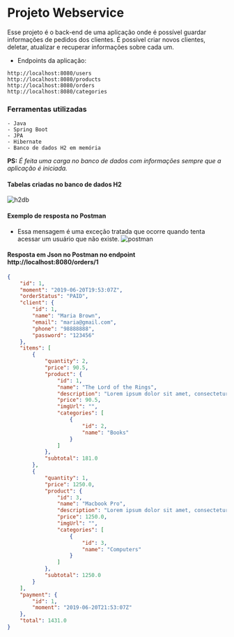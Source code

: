 # Projeto Webservice

  Esse projeto é o back-end de uma aplicação onde é possível guardar informações de pedidos dos clientes. É possível criar novos clientes, deletar, atualizar
  e recuperar informações sobre cada um.
  
  - Endpoints da aplicação:
  ```
  http://localhost:8080/users
  http://localhost:8080/products
  http://localhost:8080/orders
  http://localhost:8080/categories
  ```
  ### Ferramentas utilizadas
    - Java
    - Spring Boot
    - JPA
    - Hibernate
    - Banco de dados H2 em memória
    
**PS:** *É feita uma carga no banco de dados com informações sempre que a aplicação é iniciada.*
#### Tabelas criadas no banco de dados H2

![h2db](https://user-images.githubusercontent.com/60411725/98855807-63256e80-243b-11eb-947c-84b07d3c655e.jpg)


#### Exemplo de resposta no Postman

 - Essa mensagem é uma exceção tratada que ocorre quando tenta acessar um usuário que não existe.
![postman](https://user-images.githubusercontent.com/60411725/98855674-26f20e00-243b-11eb-8a88-d7db974e5354.jpg)

#### Resposta em Json no Postman no endpoint http://localhost:8080/orders/1

```json
{
    "id": 1,
    "moment": "2019-06-20T19:53:07Z",
    "orderStatus": "PAID",
    "client": {
        "id": 1,
        "name": "Maria Brown",
        "email": "maria@gmail.com",
        "phone": "98888888",
        "password": "123456"
    },
    "items": [
        {
            "quantity": 2,
            "price": 90.5,
            "product": {
                "id": 1,
                "name": "The Lord of the Rings",
                "description": "Lorem ipsum dolor sit amet, consectetur.",
                "price": 90.5,
                "imgUrl": "",
                "categories": [
                    {
                        "id": 2,
                        "name": "Books"
                    }
                ]
            },
            "subtotal": 181.0
        },
        {
            "quantity": 1,
            "price": 1250.0,
            "product": {
                "id": 3,
                "name": "Macbook Pro",
                "description": "Lorem ipsum dolor sit amet, consectetur.",
                "price": 1250.0,
                "imgUrl": "",
                "categories": [
                    {
                        "id": 3,
                        "name": "Computers"
                    }
                ]
            },
            "subtotal": 1250.0
        }
    ],
    "payment": {
        "id": 1,
        "moment": "2019-06-20T21:53:07Z"
    },
    "total": 1431.0
}
```
